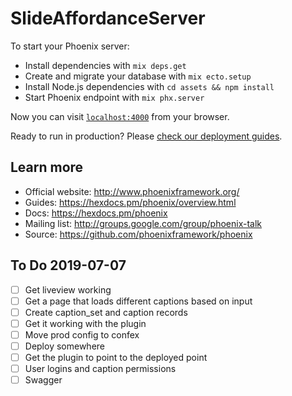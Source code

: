 # SlideAffordanceServer

To start your Phoenix server:

  * Install dependencies with `mix deps.get`
  * Create and migrate your database with `mix ecto.setup`
  * Install Node.js dependencies with `cd assets && npm install`
  * Start Phoenix endpoint with `mix phx.server`

Now you can visit [`localhost:4000`](http://localhost:4000) from your browser.

Ready to run in production? Please [check our deployment guides](https://hexdocs.pm/phoenix/deployment.html).

## Learn more

  * Official website: http://www.phoenixframework.org/
  * Guides: https://hexdocs.pm/phoenix/overview.html
  * Docs: https://hexdocs.pm/phoenix
  * Mailing list: http://groups.google.com/group/phoenix-talk
  * Source: https://github.com/phoenixframework/phoenix

## To Do 2019-07-07

- [ ] Get liveview working
- [ ] Get a page that loads different captions based on input
- [ ] Create caption_set and caption records
- [ ] Get it working with the plugin
- [ ] Move prod config to confex
- [ ] Deploy somewhere
- [ ] Get the plugin to point to the deployed point
- [ ] User logins and caption permissions
- [ ] Swagger
